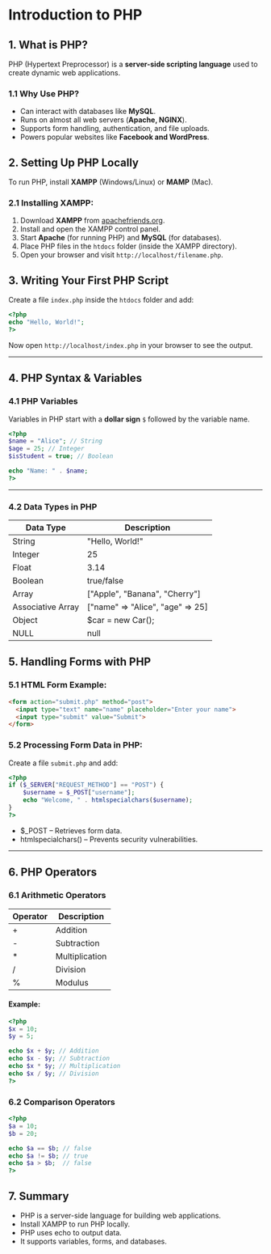 # Introduction to PHP  

## 1. What is PHP?  
PHP (Hypertext Preprocessor) is a **server-side scripting language** used to create dynamic web applications.  

### 1.1 Why Use PHP?  
- Can interact with databases like **MySQL**.  
- Runs on almost all web servers (**Apache, NGINX**).  
- Supports form handling, authentication, and file uploads.  
- Powers popular websites like **Facebook and WordPress**.  

## 2. Setting Up PHP Locally  
To run PHP, install **XAMPP** (Windows/Linux) or **MAMP** (Mac).  

### 2.1 Installing XAMPP:  
1. Download **XAMPP** from [apachefriends.org](https://www.apachefriends.org/).  
2. Install and open the XAMPP control panel.  
3. Start **Apache** (for running PHP) and **MySQL** (for databases).  
4. Place PHP files in the `htdocs` folder (inside the XAMPP directory).  
5. Open your browser and visit `http://localhost/filename.php`.  


## 3. Writing Your First PHP Script  
Create a file `index.php` inside the `htdocs` folder and add:  

```php
<?php
echo "Hello, World!";
?>
```

Now open `http://localhost/index.php` in your browser to see the output.

---

## 4.  PHP Syntax & Variables

### 4.1 PHP Variables
Variables in PHP start with a **dollar sign** `$` followed by the variable name.  

```php
<?php
$name = "Alice"; // String
$age = 25; // Integer
$isStudent = true; // Boolean

echo "Name: " . $name;
?>
```

---

### 4.2 Data Types in PHP
| Data Type         | Description                      |
| ----------------- | -------------------------------- |
| String            | "Hello, World!"                  |
| Integer           | 25                               |
| Float             | 3.14                             |
| Boolean           | true/false                       |
| Array             | ["Apple", "Banana", "Cherry"]    |
| Associative Array | ["name" => "Alice", "age" => 25] |
| Object            | $car = new Car();                |
| NULL              | null                             |

## 5. Handling Forms with PHP

### 5.1 HTML Form Example:
```html
<form action="submit.php" method="post">
  <input type="text" name="name" placeholder="Enter your name">
  <input type="submit" value="Submit">
</form>
```

### 5.2 Processing Form Data in PHP:
Create a file `submit.php` and add:
```php
<?php
if ($_SERVER["REQUEST_METHOD"] == "POST") {
    $username = $_POST["username"];
    echo "Welcome, " . htmlspecialchars($username);
}
?>
```
- $_POST – Retrieves form data.
- htmlspecialchars() – Prevents security vulnerabilities.

---

## 6. PHP Operators

### 6.1 Arithmetic Operators

| Operator | Description    |
| -------- | -------------- |
| +        | Addition       |
| -        | Subtraction    |
| *        | Multiplication |
| /        | Division       |
| %        | Modulus        |

#### Example:

```php
<?php
$x = 10;
$y = 5;

echo $x + $y; // Addition
echo $x - $y; // Subtraction
echo $x * $y; // Multiplication
echo $x / $y; // Division
?>
```

### 6.2 Comparison Operators
```php
<?php
$a = 10;
$b = 20;

echo $a == $b; // false
echo $a != $b; // true
echo $a > $b;  // false
?>
```

## 7. Summary
- PHP is a server-side language for building web applications.
- Install XAMPP to run PHP locally.
- PHP uses echo to output data.
- It supports variables, forms, and databases.